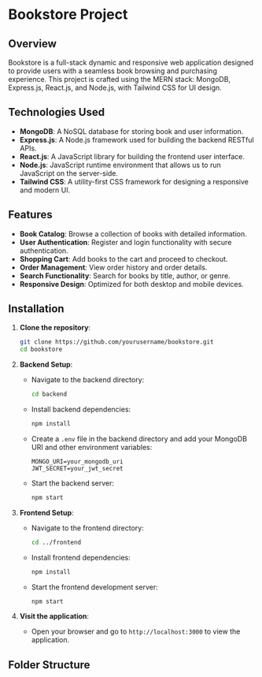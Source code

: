 # Bookstore Project

## Overview

Bookstore is a full-stack dynamic and responsive web application designed to provide users with a seamless book browsing and purchasing experience. This project is crafted using the MERN stack: MongoDB, Express.js, React.js, and Node.js, with Tailwind CSS for UI design.

## Technologies Used

- **MongoDB**: A NoSQL database for storing book and user information.
- **Express.js**: A Node.js framework used for building the backend RESTful APIs.
- **React.js**: A JavaScript library for building the frontend user interface.
- **Node.js**: JavaScript runtime environment that allows us to run JavaScript on the server-side.
- **Tailwind CSS**: A utility-first CSS framework for designing a responsive and modern UI.

## Features

- **Book Catalog**: Browse a collection of books with detailed information.
- **User Authentication**: Register and login functionality with secure authentication.
- **Shopping Cart**: Add books to the cart and proceed to checkout.
- **Order Management**: View order history and order details.
- **Search Functionality**: Search for books by title, author, or genre.
- **Responsive Design**: Optimized for both desktop and mobile devices.

## Installation

1. **Clone the repository**:
    ```bash
    git clone https://github.com/yourusername/bookstore.git
    cd bookstore
    ```

2. **Backend Setup**:
    - Navigate to the backend directory:
      ```bash
      cd backend
      ```
    - Install backend dependencies:
      ```bash
      npm install
      ```
    - Create a `.env` file in the backend directory and add your MongoDB URI and other environment variables:
      ```plaintext
      MONGO_URI=your_mongodb_uri
      JWT_SECRET=your_jwt_secret
      ```
    - Start the backend server:
      ```bash
      npm start
      ```

3. **Frontend Setup**:
    - Navigate to the frontend directory:
      ```bash
      cd ../frontend
      ```
    - Install frontend dependencies:
      ```bash
      npm install
      ```
    - Start the frontend development server:
      ```bash
      npm start
      ```

4. **Visit the application**:
    - Open your browser and go to `http://localhost:3000` to view the application.

## Folder Structure

